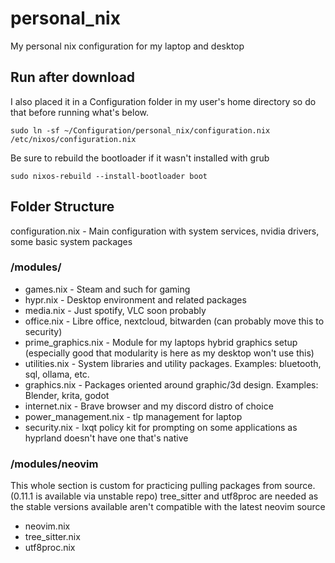 # personal_nix

My personal nix configuration for my laptop and desktop

## Run after download
I also placed it in a Configuration folder in my user's home directory so do that before running what's below.

```sudo ln -sf ~/Configuration/personal_nix/configuration.nix /etc/nixos/configuration.nix```

Be sure to rebuild the bootloader if it wasn't installed with grub

```sudo nixos-rebuild --install-bootloader boot```

## Folder Structure

configuration.nix - Main configuration with system services, nvidia drivers, some basic system packages

### /modules/

* games.nix - Steam and such for gaming
* hypr.nix - Desktop environment and related packages
* media.nix - Just spotify, VLC soon probably
* office.nix - Libre office, nextcloud, bitwarden (can probably move this to security)
* prime_graphics.nix - Module for my laptops hybrid graphics setup (especially good that modularity is here as my desktop won't use this)
* utilities.nix - System libraries and utility packages. Examples: bluetooth, sql, ollama, etc.
* graphics.nix - Packages oriented around graphic/3d design. Examples: Blender, krita, godot
* internet.nix - Brave browser and my discord distro of choice
* power_management.nix - tlp management for laptop
* security.nix - lxqt policy kit for prompting on some applications as hyprland doesn't have one that's native

### /modules/neovim

This whole section is custom for practicing pulling packages from source. (0.11.1 is available via unstable repo)
tree_sitter and utf8proc are needed as the stable versions available aren't compatible with the latest neovim source

* neovim.nix
* tree_sitter.nix
* utf8proc.nix
